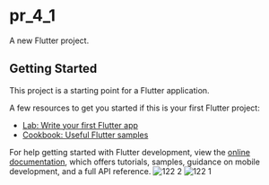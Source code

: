 # pr_4_1

A new Flutter project.

## Getting Started

This project is a starting point for a Flutter application.

A few resources to get you started if this is your first Flutter project:

- [Lab: Write your first Flutter app](https://docs.flutter.dev/get-started/codelab)
- [Cookbook: Useful Flutter samples](https://docs.flutter.dev/cookbook)

For help getting started with Flutter development, view the
[online documentation](https://docs.flutter.dev/), which offers tutorials,
samples, guidance on mobile development, and a full API reference.
![122 2](https://user-images.githubusercontent.com/121868564/218378880-a55e5bdc-0797-49a1-8bc1-e1303a8676fc.png)
![122 1](https://user-images.githubusercontent.com/121868564/218378887-99f4520d-de1a-4cdb-8930-d8e1623b13c7.png)
